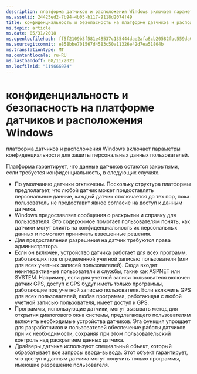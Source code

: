 ```yaml
---
description: платформа датчиков и расположения Windows включает параметры конфиденциальности для защиты персональных данных пользователей.
ms.assetid: 24425ed2-7b94-4b05-b117-9118d2074f49
title: конфиденциальность и безопасность на платформе датчиков и расположения Windows
ms.topic: article
ms.date: 05/31/2018
ms.openlocfilehash: ff5f2109b3f581e48537c135444dae2afa8cb20582fbc559da01809d77e11e4f
ms.sourcegitcommit: e858bbe701567d4583c50a11326e42d7ea51804b
ms.translationtype: MT
ms.contentlocale: ru-RU
ms.lasthandoff: 08/11/2021
ms.locfileid: "119666974"
---
```

# <a name="privacy-and-security-in-the-windows-sensor-and-location-platform"></a>конфиденциальность и безопасность на платформе датчиков и расположения Windows

платформа датчиков и расположения Windows включает параметры конфиденциальности для защиты персональных данных пользователей.

Платформа гарантирует, что данные датчиков остаются закрытыми, если требуется конфиденциальность, в следующих случаях.

-   По умолчанию датчики отключены. Поскольку структура платформы предполагает, что любой датчик может предоставлять персональные данные, каждый датчик отключается до тех пор, пока пользователь не предоставит явное согласие на доступ к данным датчика.
-   Windows предоставляет сообщения о раскрытии и справку для пользователя. Это содержимое помогает пользователям понять, как датчики могут влиять на конфиденциальность их персональных данных и помогают принимать взвешенные решения.
-   Для предоставления разрешения на датчик требуются права администратора.
-   Если он включен, устройство датчика работает для всех программ, работающих под определенной учетной записью пользователя (или для всех учетных записей пользователей). Сюда входят неинтерактивные пользователи и службы, такие как ASPNET или SYSTEM. Например, если для учетной записи пользователя включен датчик GPS, доступ к GPS будут иметь только программы, работающие под учетной записью пользователя. Если включить GPS для всех пользователей, любая программа, работающая с любой учетной записью пользователя, имеет доступ к GPS.
-   Программы, использующие датчики, могут вызывать метод для открытия диалогового окна системы, предлагающего пользователям включить необходимые устройства датчиков. Эта функция упрощает для разработчиков и пользователей обеспечение работы датчиков при их необходимости, сохраняя при этом пользовательский контроль над раскрытием данных датчика.
-   Драйверы датчика используют специальный объект, который обрабатывает все запросы ввода-вывода. Этот объект гарантирует, что доступ к данным датчика могут получить только программы, имеющие разрешение пользователя.

 

 



